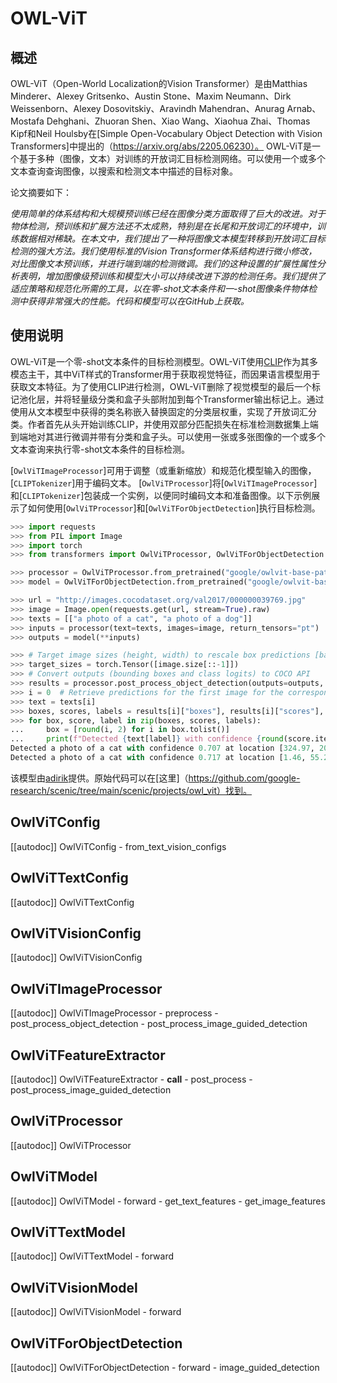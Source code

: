<!--版权 2022 HuggingFace团队。版权所有。

根据Apache许可证，版本2.0（“许可证”），您不得使用此文件，除非符合
许可证。您可以在以下位置获取许可证的副本

http://www.apache.org/licenses/LICENSE-2.0

除非适用法律要求或书面同意，否则根据许可证分发的软件是基于
“按原样”方法，无论是明示的还是暗示的，在特定的任何保证或条件下，不得承担
任何类型的责任，无论是明示的还是暗示的，包括但不限于，对于
特定目的适销性和合适性的暗示的保证法。有关的
特定语言管理权限的限制和限制，请参阅许可证。

⚠️选项卡中的文件是Markdown，但包含我们的文档生成器的具体语法（类似于MDX），可能无法
在您的Markdown查看器中正常呈现。--> 

# OWL-ViT

## 概述

OWL-ViT（Open-World Localization的Vision Transformer）是由Matthias Minderer、Alexey Gritsenko、Austin Stone、Maxim Neumann、Dirk Weissenborn、Alexey Dosovitskiy、Aravindh Mahendran、Anurag Arnab、Mostafa Dehghani、Zhuoran Shen、Xiao Wang、Xiaohua Zhai、Thomas Kipf和Neil Houlsby在[Simple Open-Vocabulary Object Detection with Vision Transformers]中提出的（https://arxiv.org/abs/2205.06230）。 OWL-ViT是一个基于多种（图像，文本）对训练的开放词汇目标检测网络。可以使用一个或多个文本查询查询图像，以搜索和检测文本中描述的目标对象。

论文摘要如下：

*使用简单的体系结构和大规模预训练已经在图像分类方面取得了巨大的改进。对于物体检测，预训练和扩展方法还不太成熟，特别是在长尾和开放词汇的环境中，训练数据相对稀缺。在本文中，我们提出了一种将图像文本模型转移到开放词汇目标检测的强大方法。我们使用标准的Vision Transformer体系结构进行微小修改，对比图像文本预训练，并进行端到端的检测微调。我们的这种设置的扩展性属性分析表明，增加图像级预训练和模型大小可以持续改进下游的检测任务。我们提供了适应策略和规范化所需的工具，以在零-shot文本条件和一-shot图像条件物体检测中获得非常强大的性能。代码和模型可以在GitHub上获取。*

## 使用说明

OWL-ViT是一个零-shot文本条件的目标检测模型。OWL-ViT使用[CLIP](clip)作为其多模态主干，其中ViT样式的Transformer用于获取视觉特征，而因果语言模型用于获取文本特征。为了使用CLIP进行检测，OWL-ViT删除了视觉模型的最后一个标记池化层，并将轻量级分类和盒子头部附加到每个Transformer输出标记上。通过使用从文本模型中获得的类名称嵌入替换固定的分类层权重，实现了开放词汇分类。作者首先从头开始训练CLIP，并使用双部分匹配损失在标准检测数据集上端到端地对其进行微调并带有分类和盒子头。可以使用一张或多张图像的一个或多个文本查询来执行零-shot文本条件的目标检测。

[`OwlViTImageProcessor`]可用于调整（或重新缩放）和规范化模型输入的图像，[`CLIPTokenizer`]用于编码文本。 [`OwlViTProcessor`]将[`OwlViTImageProcessor`]和[`CLIPTokenizer`]包装成一个实例，以便同时编码文本和准备图像。以下示例展示了如何使用[`OwlViTProcessor`]和[`OwlViTForObjectDetection`]执行目标检测。

```python
>>> import requests
>>> from PIL import Image
>>> import torch
>>> from transformers import OwlViTProcessor, OwlViTForObjectDetection

>>> processor = OwlViTProcessor.from_pretrained("google/owlvit-base-patch32")
>>> model = OwlViTForObjectDetection.from_pretrained("google/owlvit-base-patch32")

>>> url = "http://images.cocodataset.org/val2017/000000039769.jpg"
>>> image = Image.open(requests.get(url, stream=True).raw)
>>> texts = [["a photo of a cat", "a photo of a dog"]]
>>> inputs = processor(text=texts, images=image, return_tensors="pt")
>>> outputs = model(**inputs)

>>> # Target image sizes (height, width) to rescale box predictions [batch_size, 2]
>>> target_sizes = torch.Tensor([image.size[::-1]])
>>> # Convert outputs (bounding boxes and class logits) to COCO API
>>> results = processor.post_process_object_detection(outputs=outputs, target_sizes=target_sizes, threshold=0.1)
>>> i = 0  # Retrieve predictions for the first image for the corresponding text queries
>>> text = texts[i]
>>> boxes, scores, labels = results[i]["boxes"], results[i]["scores"], results[i]["labels"]
>>> for box, score, label in zip(boxes, scores, labels):
...     box = [round(i, 2) for i in box.tolist()]
...     print(f"Detected {text[label]} with confidence {round(score.item(), 3)} at location {box}")
Detected a photo of a cat with confidence 0.707 at location [324.97, 20.44, 640.58, 373.29]
Detected a photo of a cat with confidence 0.717 at location [1.46, 55.26, 315.55, 472.17]
```

该模型由[adirik](https://huggingface.co/adirik)提供。原始代码可以在[这里]（https://github.com/google-research/scenic/tree/main/scenic/projects/owl_vit）找到。

## OwlViTConfig

[[autodoc]] OwlViTConfig
    - from_text_vision_configs

## OwlViTTextConfig

[[autodoc]] OwlViTTextConfig

## OwlViTVisionConfig

[[autodoc]] OwlViTVisionConfig

## OwlViTImageProcessor

[[autodoc]] OwlViTImageProcessor
    - preprocess
    - post_process_object_detection
    - post_process_image_guided_detection

## OwlViTFeatureExtractor

[[autodoc]] OwlViTFeatureExtractor
    - __call__
    - post_process
    - post_process_image_guided_detection

## OwlViTProcessor

[[autodoc]] OwlViTProcessor

## OwlViTModel

[[autodoc]] OwlViTModel
    - forward
    - get_text_features
    - get_image_features

## OwlViTTextModel

[[autodoc]] OwlViTTextModel
    - forward

## OwlViTVisionModel

[[autodoc]] OwlViTVisionModel
    - forward

## OwlViTForObjectDetection

[[autodoc]] OwlViTForObjectDetection
    - forward
    - image_guided_detection